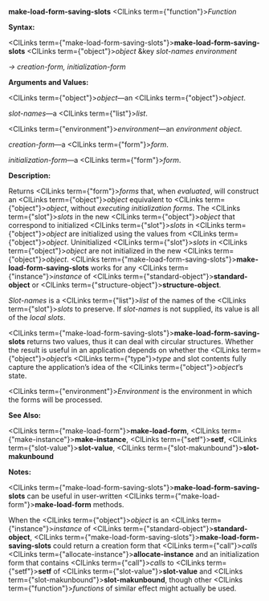 **make-load-form-saving-slots** <ClLinks  term={"function"}><i>Function</i></ClLinks> 



**Syntax:** 



<ClLinks  term={"make-load-form-saving-slots"}><b>make-load-form-saving-slots</b></ClLinks> <ClLinks  term={"object"}><i>object</i></ClLinks> &amp;key *slot-names environment* 



*→ creation-form, initialization-form* 



**Arguments and Values:** 



<ClLinks  term={"object"}><i>object</i></ClLinks>—an <ClLinks  term={"object"}><i>object</i></ClLinks>. 



*slot-names*—a <ClLinks  term={"list"}><i>list</i></ClLinks>. 



<ClLinks  term={"environment"}><i>environment</i></ClLinks>—an *environment object*. 



*creation-form*—a <ClLinks  term={"form"}><i>form</i></ClLinks>. 



*initialization-form*—a <ClLinks  term={"form"}><i>form</i></ClLinks>. 



**Description:** 



Returns <ClLinks  term={"form"}><i>forms</i></ClLinks> that, when *evaluated*, will construct an <ClLinks  term={"object"}><i>object</i></ClLinks> equivalent to <ClLinks  term={"object"}><i>object</i></ClLinks>, without *executing initialization forms*. The <ClLinks  term={"slot"}><i>slots</i></ClLinks> in the new <ClLinks  term={"object"}><i>object</i></ClLinks> that correspond to initialized <ClLinks  term={"slot"}><i>slots</i></ClLinks> in <ClLinks  term={"object"}><i>object</i></ClLinks> are initialized using the values from <ClLinks  term={"object"}><i>object</i></ClLinks>. Uninitialized <ClLinks  term={"slot"}><i>slots</i></ClLinks> in <ClLinks  term={"object"}><i>object</i></ClLinks> are not initialized in the new <ClLinks  term={"object"}><i>object</i></ClLinks>. <ClLinks  term={"make-load-form-saving-slots"}><b>make-load-form-saving-slots</b></ClLinks> works for any <ClLinks  term={"instance"}><i>instance</i></ClLinks> of <ClLinks  term={"standard-object"}><b>standard-object</b></ClLinks> or <ClLinks  term={"structure-object"}><b>structure-object</b></ClLinks>. 







 



 



*Slot-names* is a <ClLinks  term={"list"}><i>list</i></ClLinks> of the names of the <ClLinks  term={"slot"}><i>slots</i></ClLinks> to preserve. If *slot-names* is not supplied, its value is all of the *local slots*. 



<ClLinks  term={"make-load-form-saving-slots"}><b>make-load-form-saving-slots</b></ClLinks> returns two values, thus it can deal with circular structures. Whether the result is useful in an application depends on whether the <ClLinks  term={"object"}><i>object</i></ClLinks>’s <ClLinks  term={"type"}><i>type</i></ClLinks> and slot contents fully capture the application’s idea of the <ClLinks  term={"object"}><i>object</i></ClLinks>’s state. 



<ClLinks  term={"environment"}><i>Environment</i></ClLinks> is the environment in which the forms will be processed. 



**See Also:** 



<ClLinks  term={"make-load-form"}><b>make-load-form</b></ClLinks>, <ClLinks  term={"make-instance"}><b>make-instance</b></ClLinks>, <ClLinks  term={"setf"}><b>setf</b></ClLinks>, <ClLinks  term={"slot-value"}><b>slot-value</b></ClLinks>, <ClLinks  term={"slot-makunbound"}><b>slot-makunbound</b></ClLinks> 



**Notes:** 



<ClLinks  term={"make-load-form-saving-slots"}><b>make-load-form-saving-slots</b></ClLinks> can be useful in user-written <ClLinks  term={"make-load-form"}><b>make-load-form</b></ClLinks> methods. 



When the <ClLinks  term={"object"}><i>object</i></ClLinks> is an <ClLinks  term={"instance"}><i>instance</i></ClLinks> of <ClLinks  term={"standard-object"}><b>standard-object</b></ClLinks>, <ClLinks  term={"make-load-form-saving-slots"}><b>make-load-form-saving-slots</b></ClLinks> could return a creation form that <ClLinks  term={"call"}><i>calls</i></ClLinks> <ClLinks  term={"allocate-instance"}><b>allocate-instance</b></ClLinks> and an initialization form that contains <ClLinks  term={"call"}><i>calls</i></ClLinks> to <ClLinks  term={"setf"}><b>setf</b></ClLinks> of <ClLinks  term={"slot-value"}><b>slot-value</b></ClLinks> and <ClLinks  term={"slot-makunbound"}><b>slot-makunbound</b></ClLinks>, though other <ClLinks  term={"function"}><i>functions</i></ClLinks> of similar effect might actually be used. 



